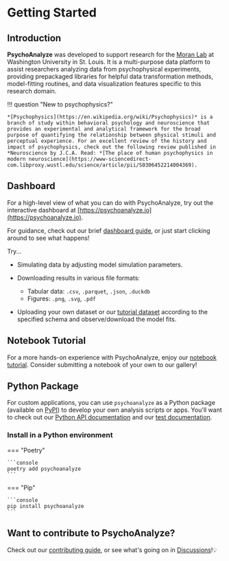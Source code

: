# Getting Started

## Introduction

**PsychoAnalyze** was developed to support research for the [Moran Lab](https://moranlab.wustl.edu/) at Washington University in St. Louis. It is a multi-purpose data platform to assist researchers analyzing data from psychophysical experiments, providing prepackaged libraries for helpful data transformation methods, model-fitting routines, and data visualization features specific to this research domain.

!!! question "New to psychophysics?"

    *[Psychophysics](https://en.wikipedia.org/wiki/Psychophysics)* is a branch of study within behavioral psychology and neuroscience that provides an experimental and analytical framework for the broad purpose of quantifying the relationship between physical stimuli and perceptual experience. For an excellent review of the history and impact of psychophysics, check out the following review published in *Neuroscience by J.C.A. Read: *[The place of human psychophysics in modern neuroscience](https://www-sciencedirect-com.libproxy.wustl.edu/science/article/pii/S0306452214004369).

## Dashboard
For a high-level view of what you can do with PsychoAnalyze, try out the interactive dashboard at [https://psychoanalyze.io](https://psychoanalyze.io).

For guidance, check out our brief [dashboard guide](dashboard.md), or just start clicking around to see what happens!

Try...

- Simulating data by adjusting model simulation parameters.
- Downloading results in various file formats:
    - Tabular data: `.csv`, `.parquet`, `.json`, `.duckdb`
    - Figures: `.png`, `.svg`, `.pdf`

- Uploading your own dataset or our [tutorial dataset](/notebooks/tutorial_trials.csv) according to the specified schema and observe/download the model fits.

## Notebook Tutorial
For a more hands-on experience with PsychoAnalyze, enjoy our [notebook tutorial](notebooks/tutorial.ipynb). Consider submitting a notebook of your own to our gallery!

## Python Package

For custom applications, you can use `psychoanalyze` as a Python package (available on [PyPI](https://pypi.org/project/psychoanalyze/)) to develop your own analysis scripts or apps. You'll want to check out our [Python API documentation](api.md) and our [test documentation](tests.md).

### Install in a Python environment

=== "Poetry"

    ```console
    poetry add psychoanalyze
    ```

=== "Pip"

    ```console
    pip install psychoanalyze
    ```


## Want to contribute to PsychoAnalyze?

Check out our [contributing guide](CONTRIBUTING.md), or see what's going on in [Discussions](https://github.com/)!💡
